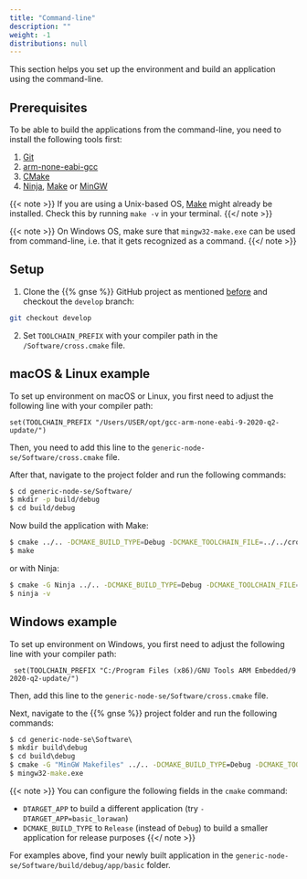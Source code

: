 ```yaml
---
title: "Command-line"
description: ""
weight: -1
distributions: null
---
```


This section helps you set up the environment and build an application using the command-line.

<!--more-->

## Prerequisites

To be able to build the applications from the command-line, you need to install the following tools first:

1. [Git](https://git-scm.com/)
2. [arm-none-eabi-gcc](https://developer.arm.com/tools-and-software/open-source-software/developer-tools/gnu-toolchain/gnu-rm/downloads)
3. [CMake](https://cmake.org/download/)
4. [Ninja](https://ninja-build.org/), [Make](https://www.gnu.org/software/make/) or [MinGW](https://osdn.net/projects/mingw/releases/)

{{< note >}} If you are using a Unix-based OS, [Make](https://www.gnu.org/software/make/) might already be installed. Check this by running `make -v` in your terminal. {{</ note >}}

{{< note >}} On Windows OS, make sure that `mingw32-make.exe` can be used from command-line, i.e. that it gets recognized as a command. {{</ note >}}

## Setup

1. Clone the {{% gnse %}} GitHub project as mentioned [before](/getting-started/se-sw/) and checkout the `develop` branch:

```bash
git checkout develop
```

2. Set `TOOLCHAIN_PREFIX` with your compiler path in the `/Software/cross.cmake` file.

## macOS & Linux example

To set up environment on macOS or Linux, you first need to adjust the following line with your compiler path:

`set(TOOLCHAIN_PREFIX "/Users/USER/opt/gcc-arm-none-eabi-9-2020-q2-update/")`

Then, you need to add this line to the `generic-node-se/Software/cross.cmake` file.

After that, navigate to the project folder and run the following commands:

```bash
$ cd generic-node-se/Software/
$ mkdir -p build/debug
$ cd build/debug
```

Now build the application with Make:

```bash
$ cmake ../.. -DCMAKE_BUILD_TYPE=Debug -DCMAKE_TOOLCHAIN_FILE=../../cross.cmake -DTARGET_APP=basic
$ make
```

or with Ninja:

```bash
$ cmake -G Ninja ../.. -DCMAKE_BUILD_TYPE=Debug -DCMAKE_TOOLCHAIN_FILE=../../cross.cmake -DTARGET_APP=basic
$ ninja -v
```

## Windows example

To set up environment on Windows, you first need to adjust the following line with your compiler path:

` set(TOOLCHAIN_PREFIX "C:/Program Files (x86)/GNU Tools ARM Embedded/9 2020-q2-update/")`

Then, add this line to the `generic-node-se/Software/cross.cmake` file.

Next, navigate to the {{% gnse %}} project folder and run the following commands:

```cmd
$ cd generic-node-se\Software\
$ mkdir build\debug
$ cd build\debug
$ cmake -G "MinGW Makefiles" ../.. -DCMAKE_BUILD_TYPE=Debug -DCMAKE_TOOLCHAIN_FILE=../../cross.cmake -DTARGET_APP=basic
$ mingw32-make.exe
```

{{< note >}} You can configure the following fields in the `cmake` command:
- `DTARGET_APP` to build a different application (try `-DTARGET_APP=basic_lorawan`)
- `DCMAKE_BUILD_TYPE` to `Release` (instead of `Debug`) to build a smaller application for release purposes
{{</ note >}}

For examples above, find your newly built application in the `generic-node-se/Software/build/debug/app/basic` folder.
